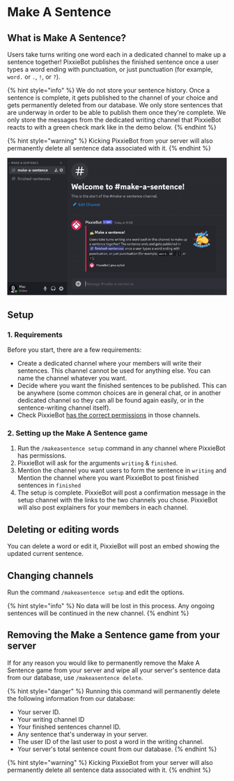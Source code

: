 # Make A Sentence

## What is Make A Sentence?

Users take turns writing one word each in a dedicated channel to make up a sentence together! PixxieBot publishes the finished sentence once a user types a word ending with punctuation, or just punctuation (for example, `word.` or `.`, `!`, or `?`).

{% hint style="info" %}
We do not store your sentence history. Once a sentence is complete, it gets published to the channel of your choice and gets permanently deleted from our database. We only store sentences that are underway in order to be able to publish them once they're complete. We only store the messages from the dedicated writing channel that PixxieBot reacts to with a green check mark like in the demo below.
{% endhint %}

{% hint style="warning" %}
Kicking PixxieBot from your server will also permanently delete all sentence data associated with it.
{% endhint %}

![This is a live demo of the game in action.](../.gitbook/assets/makeasentence-demo.gif)

## Setup

### 1. Requirements

Before you start, there are a few requirements:

* Create a dedicated channel where your members will write their sentences. This channel cannot be used for anything else. You can name the channel whatever you want.
* Decide where you want the finished sentences to be published. This can be anywhere (some common choices are in general chat, or in another dedicated channel so they can all be found again easily, or in the sentence-writing channel itself).
* Check PixxieBot [has the correct permissions](../setup/setting-up-the-bot/granting-permissions.md#required-text-channel-permissions) in those channels.

### 2. Setting up the Make A Sentence game

1. Run the `/makeasentence setup` command in any channel where PixxieBot has permissions.
2. PixxieBot will ask for the arguments `writing` & `finished`.
3. Mention the channel you want users to form the sentence in `writing` and Mention the channel where you want PixxieBot to post finished sentences in `finished`
4. The setup is complete. PixxieBot will post a confirmation message in the setup channel with the links to the two channels you chose. PixxieBot will also post explainers for your members in each channel.&#x20;


## Deleting or editing words

You can delete a word or edit it, PixxieBot will post an embed showing the updated current sentence. 

## Changing channels

Run the command `/makeasentence setup` and edit the options.

{% hint style="info" %}
No data will be lost in this process. Any ongoing sentences will be continued in the new channel.
{% endhint %}

## Removing the Make a Sentence game from your server

If for any reason you would like to permanently remove the Make A Sentence game from your server and wipe all your server's sentence data from our database, use `/makeasentence delete`.&#x20;

{% hint style="danger" %}
Running this command will permanently delete the following information from our database:

* Your server ID.
* Your writing channel ID
* Your finished sentences channel ID.
* Any sentence that's underway in your server.
* The user ID of the last user to post a word in the writing channel.
* Your server's total sentence count from our database.
{% endhint %}

{% hint style="warning" %}
Kicking PixxieBot from your server will also permanently delete all sentence data associated with it.
{% endhint %}
